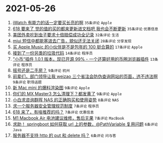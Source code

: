 # 2021-05-26

1. [iWatch 有能力的话一定要买长亮的啊](https://www.v2ex.com/t/779225) `35条评论` `Apple`
1. [618 要来了 觉的值的买的都来更新进文档吧 我也会不断更新](https://www.v2ex.com/t/779230) `35条评论` `优惠信息`
1. [美团外卖吃到虫子要求十倍赔偿成功全记录](https://www.v2ex.com/t/779233) `32条评论` `生活`
1. [miui 短信中都能塞进去广告，貌似还无法关闭](https://www.v2ex.com/t/779241) `28条评论` `分享发现`
1. [买 Apple Music 的小伙伴是不是包年的 100 挺合算的](https://www.v2ex.com/t/779226) `17条评论` `Apple`
1. [接到了一份另类的垃圾代码](https://www.v2ex.com/t/779246) `14条评论` `程序员`
1. [”小币“插件 1.0.1 版本，现已开源 99% - 一个还算好用的币圈浏览器插件](https://www.v2ex.com/t/779238) `13条评论` `程序员`
1. [摇号还是二手房？](https://www.v2ex.com/t/779242) `9条评论` `杭州`
1. [前辈们，部门领导让我 weizao 三个省注会防伪查询网站的页面，违不违法啊](https://www.v2ex.com/t/779221) `9条评论` `职场话题`
1. [新 Mac mini 的爆料渲染图](https://www.v2ex.com/t/779218) `9条评论` `Apple`
1. [你们的 MX Master3 怎么清理下？都发黄了](https://www.v2ex.com/t/779212) `9条评论` `Apple`
1. [小白求咨询群晖 NAS 的正确购买和使用姿势](https://www.v2ex.com/t/779249) `8条评论` `NAS`
1. [求一个服务器安全管理规范制度](https://www.v2ex.com/t/779228) `7条评论` `程序员`
1. [618 来了，有啥推荐的吗？](https://www.v2ex.com/t/779222) `7条评论` `优惠信息`
1. [M1 Macbook Air 电池建议维修，售后无果](https://www.v2ex.com/t/779217) `7条评论` `MacBook`
1. [求助！ springboot 如何获取 url 上的参数，@PathVariable 复用问题](https://www.v2ex.com/t/779260) `6条评论` `Java`
1. [服务器不支持 http 的 put 和 delete 吗？](https://www.v2ex.com/t/779214) `6条评论` `问与答`
